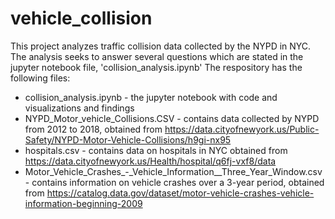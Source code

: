 # vehicle_collision
This project analyzes traffic collision data collected by the NYPD in NYC.
The analysis seeks to answer several questions which are stated in the jupyter notebook file, 'collision_analysis.ipynb'
The respository has the following files:
* collision_analysis.ipynb - the jupyter notebook with code and visualizations and findings
* NYPD_Motor_vehicle_Collisions.CSV - contains data collected by NYPD from 2012 to 2018, obtained from https://data.cityofnewyork.us/Public-Safety/NYPD-Motor-Vehicle-Collisions/h9gi-nx95
* hospitals.csv - contains data on hospitals in NYC obtained from https://data.cityofnewyork.us/Health/hospital/q6fj-vxf8/data
* Motor_Vehicle_Crashes_-_Vehicle_Information__Three_Year_Window.csv - contains information on vehicle crashes over a 3-year period, obtained from https://catalog.data.gov/dataset/motor-vehicle-crashes-vehicle-information-beginning-2009
